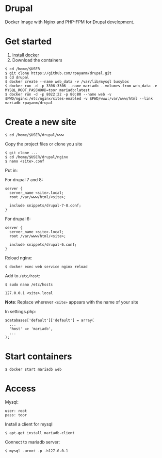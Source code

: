 # Drupal
Docker Image with Nginx and PHP-FPM for Drupal development.

# Get started
1. [Install docker](https://docs.docker.com/engine/installation/)
2. Download the containers
```
$ cd /home/$USER
$ git clone https://github.com/rpayanm/drupal.git
$ cd drupal
$ docker create --name web_data -v /var/lib/mysql busybox
$ docker run -d -p 3306:3306 --name mariadb --volumes-from web_data -e MYSQL_ROOT_PASSWORD=toor mariadb:latest
$ docker run -d -p 8022:22 -p 80:80 --name web -v $PWD/nginx:/etc/nginx/sites-enabled -v $PWD/www:/var/www/html --link mariadb rpayanm/drupal
```
# Create a new site
`$ cd /home/$USER/drupal/www`

Copy the project files or clone you site
```
$ git clone ...
$ cd /home/$USER/drupal/nginx
$ nano <site>.conf
```
Put in:

For drupal 7 and 8:
```
server {
  server_name <site>.local;
  root /var/www/html/<site>;

  include snippets/drupal-7-8.conf;
}
```
For drupal 6:
```
server {
  server_name <site>.local;
  root /var/www/html/<site>;

  include snippets/drupal-6.conf;
}
```
Reload nginx:

`$ docker exec web service nginx reload`

Add to `/etc/host`:

`$ sudo nano /etc/hosts`

`127.0.0.1 <site>.local`

**Note**: Replace wherever `<site>` appears with the name of your site

In settings.php:

```
$databases['default']['default'] = array(
  ...
  'host' => 'mariadb',
  ...
);
```

# Start containers
`$ docker start mariadb web`

# Access

Mysql:
```
user: root
pass: toor
```
Install a client for mysql

`$ apt-get install mariadb-client`

Connect to mariadb server:

`$ mysql -uroot -p -h127.0.0.1`


